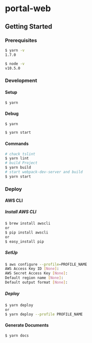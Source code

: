 # portal-web
## Getting Started
### Prerequisites

```bash
$ yarn -v
1.7.0

$ node -v
v10.5.0
```

### Development

#### Setup
```bash
$ yarn
```

#### Debug
```bash
$ yarn

$ yarn start
```

#### Commands
```bash
# chack tslint
$ yarn lint
# build Project
$ yarn build
# start webpack-dev-server and build
$ yarn start
```

### Deploy
#### AWS CLI
##### Install AWS CLI
```bash
$ brew install awscli
or
$ pip install awscli
or
$ easy_install pip
```

##### SetUp
```bash
$ aws configure --profile=PROFILE_NAME
AWS Access Key ID [None]: 
AWS Secret Access Key [None]: 
Default region name [None]: 
Default output format [None]: 
```

##### Deploy
```bash
$ yarn deploy
or
$ yarn deploy --profile PROFILE_NAME
```


#### Generate Documents
```bash
$ yarn docs
```
